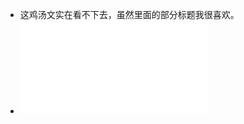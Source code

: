 - 这鸡汤文实在看不下去，虽然里面的部分标题我很喜欢。
- ![底层逻辑 看清这个世界的底牌 刘润.pdf](../assets/底层逻辑_看清这个世界的底牌_刘润_1638658996646_0.pdf)